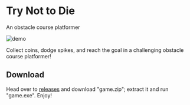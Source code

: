 # Try Not to Die
An obstacle course platformer

![demo](https://github.com/pblpbl1024/try-not-to-die/blob/master/media/demo.gif)

Collect coins, dodge spikes, and reach the goal in a challenging obstacle course platformer!

## Download
Head over to [releases](github.com/pblpbl1024/try-not-to-die/releases) and download "game.zip"; extract it and run "game.exe". Enjoy!
